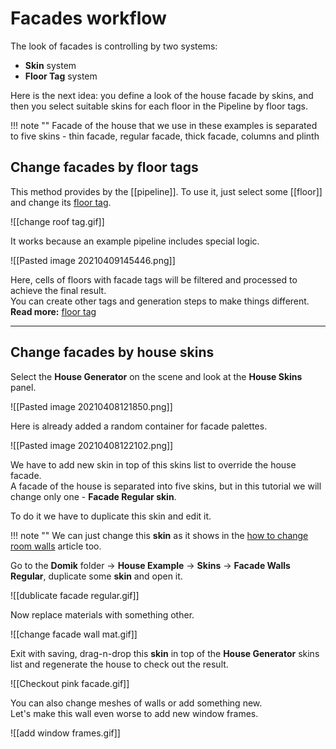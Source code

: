 # **Facades workflow**

The look of facades is controlling by two systems:

- **Skin** system
- **Floor Tag** system

Here is the next idea: you define a look of the house facade by skins, and then you select suitable skins for each floor in the Pipeline by floor tags.

!!! note ""
	Facade of the house that we use in these examples is separated to five skins - thin facade, regular facade, thick facade, columns and plinth

## **Change facades by floor tags**
This method provides by the [[pipeline]]. To use it, just select some [[floor]] and change its [floor tag](floor-tag.md).  

![[change roof tag.gif]]  

It works because an example pipeline includes special logic.  

![[Pasted image 20210409145446.png]]  

Here, cells of floors with facade tags will be filtered and processed to achieve the final result.  
You can create other tags and generation steps to make things different.  
**Read more:** [floor tag](floor-tag.md)  

---

## **Change facades by house skins**

Select the **House Generator** on the scene and look at the **House Skins** panel.  

![[Pasted image 20210408121850.png]]  

Here is already added a random container for facade palettes.  

![[Pasted image 20210408122102.png]]  


We have to add new skin in top of this skins list to override the house facade.  
A facade of the house is separated into five skins, but in this tutorial we will change only one - **Facade Regular skin**.  

To do it we have to duplicate this skin and edit it.   

!!! note ""
	We can just change this **skin** as it shows in the [how to change room walls](how-to-change-room-walls.md) article too.

Go to the **Domik** folder -> **House Example** -> **Skins** -> **Facade Walls Regular**, duplicate some **skin** and open it.  

![[dublicate facade regular.gif]]  

Now replace materials with something other.  

![[change facade wall mat.gif]]  

Exit with saving, drag-n-drop this **skin** in top of the **House Generator** skins list and regenerate the house to check out the result. 


![[Checkout pink facade.gif]]

You can also change meshes of walls or add something new.   
Let's make this wall even worse to add new window frames.

![[add window frames.gif]]


